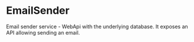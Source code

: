 # EmailSender
Email sender service - WebApi with the underlying database. It exposes an API allowing sending an email.
